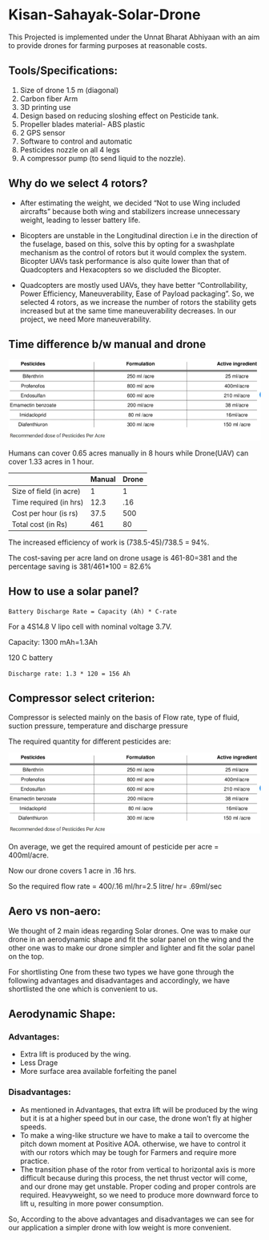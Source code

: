 # Kisan-Sahayak-Solar-Drone

This Projected is implemented under the Unnat Bharat Abhiyaan with an aim to provide drones for farming purposes at reasonable costs.

## Tools/Specifications:

1. Size of drone 1.5 m (diagonal)
2. Carbon fiber Arm
3. 3D printing use
4. Design based on reducing sloshing effect on Pesticide tank.
5. Propeller blades material- ABS plastic
6. 2 GPS sensor
7. Software to control and automatic
8. Pesticides nozzle on all 4 legs
9. A compressor pump (to send liquid to the nozzle).

## Why do we select 4 rotors?

* After estimating the weight, we decided “Not to use Wing included aircrafts” because both wing and stabilizers increase unnecessary weight, leading to lesser battery life.

* Bicopters are unstable in the Longitudinal direction i.e in the direction of the fuselage, based on this, solve this by opting for a swashplate mechanism as the control of rotors but it would complex the system. Bicopter UAVs task performance is also quite lower than that of Quadcopters and Hexacopters so we discluded the Bicopter.

* Quadcopters are mostly used UAVs, they have better “Controllability, Power Efficiency, Maneuverability, Ease of Payload packaging”. So, we selected 4 rotors, as we increase the number of rotors the stability gets increased but at the same time maneuverability decreases. In our project, we need More maneuverability. 


## Time difference b/w manual and drone

![image](https://github.com/sarthakpandey001/Kisan-Sahayak-Solar-Drone/blob/master/img/pesticide.jpg)

Humans can cover 0.65 acres manually in 8 hours while Drone(UAV) can cover 1.33 acres in 1 hour.



| |Manual |Drone  |
|----- |----- |----- |
|Size of field (in acre) |1  |1  |
|Time required (in hrs)|12.3 |.16 |
|Cost per hour (is rs)|37.5 |500 |
|Total cost (in Rs)|461 |80 |

The increased efficiency of work is (738.5-45)/738.5 = 94%.

The cost-saving per acre land on drone usage is 461-80=381 and the percentage saving is 381/461*100 = 82.6%

## How to use a solar panel?

```Battery Discharge Rate = Capacity (Ah) * C-rate ```

For a 4S14.8 V lipo cell with nominal voltage 3.7V.

Capacity: 1300 mAh=1.3Ah

120 C battery

`Discharge rate: 1.3 * 120 = 156 Ah`

## Compressor select criterion:
Compressor is selected mainly on the basis of Flow rate, type of fluid, suction pressure, temperature and discharge pressure

The required quantity for different pesticides are:

![image](https://github.com/sarthakpandey001/Kisan-Sahayak-Solar-Drone/blob/master/img/pesticide.jpg)

On average, we get the required amount of pesticide per acre = 400ml/acre.

Now our drone covers 1 acre in .16 hrs.

So the required flow rate = 400/.16 ml/hr=2.5 litre/ hr= .69ml/sec

## Aero vs non-aero:
We thought of 2 main ideas regarding Solar drones. One was to make our drone in an aerodynamic shape and fit the solar panel 
on the wing and the other one was to make our drone simpler and lighter and fit the solar panel on the top.
   
For shortlisting One from these two types we have gone through the following advantages and disadvantages and accordingly,
we have shortlisted the one which is convenient to us.

## Aerodynamic Shape:
     
### Advantages:
- Extra lift is produced by the wing.
- Less Drage
- More surface area available forfeiting the panel

### Disadvantages:
-  As mentioned in Advantages, that extra lift will be produced by the wing but it is at a higher speed but in our case, the drone won’t fly at higher speeds.
- To make a wing-like structure we have to make a tail to overcome the pitch down moment at Positive AOA. otherwise, we have to control it with  our rotors which may be tough for Farmers and require more practice.
- The transition phase of the rotor from vertical to horizontal axis is more difficult because during this process, the net thrust vector will come, and our drone may get unstable. Proper coding and proper controls are required.
Heavyweight, so we need to produce more downward force to lift u, resulting in more power consumption.

So, According to the above advantages and disadvantages we can see for our application a simpler drone with low weight is more convenient.




